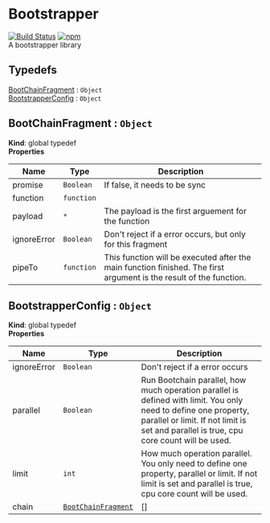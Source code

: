 # Bootstrapper
[![Build Status](https://travis-ci.org/TN-TN/Bootstrapper.svg?branch=master&style=flat-square)](https://travis-ci.org/TN-TN/Bootstrapper)
[![npm](https://img.shields.io/npm/v/function-bootstrapper.svg?style=flat-square)](https://www.npmjs.com/package/function-bootstrapper)  
A bootstrapper library


## Typedefs

<dl>
<dt><a href="#BootChainFragment">BootChainFragment</a> : <code>Object</code></dt>
<dd></dd>
<dt><a href="#BootstrapperConfig">BootstrapperConfig</a> : <code>Object</code></dt>
<dd></dd>
</dl>

<a name="BootChainFragment"></a>

## BootChainFragment : <code>Object</code>
**Kind**: global typedef  
**Properties**

| Name | Type | Description |
| --- | --- | --- |
| promise | <code>Boolean</code> | If false, it needs to be sync |
| function | <code>function</code> |  |
| payload | <code>\*</code> | The payload is the first arguement for the function |
| ignoreError | <code>Boolean</code> | Don't reject if a error occurs, but only for this fragment |
| pipeTo | <code>function</code> | This function will be executed after the main function finished. The first argument is the result of the function. |

<a name="BootstrapperConfig"></a>

## BootstrapperConfig : <code>Object</code>
**Kind**: global typedef  
**Properties**

| Name | Type | Description |
| --- | --- | --- |
| ignoreError | <code>Boolean</code> | Don't reject if a error occurs |
| parallel | <code>Boolean</code> | Run Bootchain parallel, how much operation parallel is defined with limit. You only need to define one property, parallel or limit. If not limit is set and parallel is true, cpu core count will be used. |
| limit | <code>int</code> | How much operation parallel. You only need to define one property, parallel or limit. If not limit is set and parallel is true, cpu core count will be used. |
| chain | <code>[BootChainFragment](#BootChainFragment)</code> | [] |

